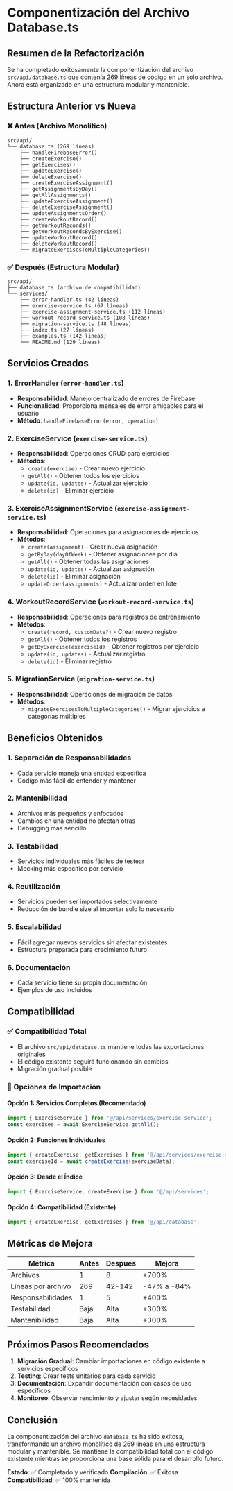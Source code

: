 # Componentización del Archivo Database.ts

## Resumen de la Refactorización

Se ha completado exitosamente la componentización del archivo `src/api/database.ts` que contenía 269 líneas de código en un solo archivo. Ahora está organizado en una estructura modular y mantenible.

## Estructura Anterior vs Nueva

### ❌ Antes (Archivo Monolítico)

```
src/api/
└── database.ts (269 líneas)
    ├── handleFirebaseError()
    ├── createExercise()
    ├── getExercises()
    ├── updateExercise()
    ├── deleteExercise()
    ├── createExerciseAssignment()
    ├── getAssignmentsByDay()
    ├── getAllAssignments()
    ├── updateExerciseAssignment()
    ├── deleteExerciseAssignment()
    ├── updateAssignmentsOrder()
    ├── createWorkoutRecord()
    ├── getWorkoutRecords()
    ├── getWorkoutRecordsByExercise()
    ├── updateWorkoutRecord()
    ├── deleteWorkoutRecord()
    └── migrateExercisesToMultipleCategories()
```

### ✅ Después (Estructura Modular)

```
src/api/
├── database.ts (archivo de compatibilidad)
└── services/
    ├── error-handler.ts (42 líneas)
    ├── exercise-service.ts (67 líneas)
    ├── exercise-assignment-service.ts (112 líneas)
    ├── workout-record-service.ts (108 líneas)
    ├── migration-service.ts (48 líneas)
    ├── index.ts (27 líneas)
    ├── examples.ts (142 líneas)
    └── README.md (129 líneas)
```

## Servicios Creados

### 1. ErrorHandler (`error-handler.ts`)

- **Responsabilidad**: Manejo centralizado de errores de Firebase
- **Funcionalidad**: Proporciona mensajes de error amigables para el usuario
- **Método**: `handleFirebaseError(error, operation)`

### 2. ExerciseService (`exercise-service.ts`)

- **Responsabilidad**: Operaciones CRUD para ejercicios
- **Métodos**:
  - `create(exercise)` - Crear nuevo ejercicio
  - `getAll()` - Obtener todos los ejercicios
  - `update(id, updates)` - Actualizar ejercicio
  - `delete(id)` - Eliminar ejercicio

### 3. ExerciseAssignmentService (`exercise-assignment-service.ts`)

- **Responsabilidad**: Operaciones para asignaciones de ejercicios
- **Métodos**:
  - `create(assignment)` - Crear nueva asignación
  - `getByDay(dayOfWeek)` - Obtener asignaciones por día
  - `getAll()` - Obtener todas las asignaciones
  - `update(id, updates)` - Actualizar asignación
  - `delete(id)` - Eliminar asignación
  - `updateOrder(assignments)` - Actualizar orden en lote

### 4. WorkoutRecordService (`workout-record-service.ts`)

- **Responsabilidad**: Operaciones para registros de entrenamiento
- **Métodos**:
  - `create(record, customDate?)` - Crear nuevo registro
  - `getAll()` - Obtener todos los registros
  - `getByExercise(exerciseId)` - Obtener registros por ejercicio
  - `update(id, updates)` - Actualizar registro
  - `delete(id)` - Eliminar registro

### 5. MigrationService (`migration-service.ts`)

- **Responsabilidad**: Operaciones de migración de datos
- **Métodos**:
  - `migrateExercisesToMultipleCategories()` - Migrar ejercicios a categorías múltiples

## Beneficios Obtenidos

### 1. **Separación de Responsabilidades**

- Cada servicio maneja una entidad específica
- Código más fácil de entender y mantener

### 2. **Mantenibilidad**

- Archivos más pequeños y enfocados
- Cambios en una entidad no afectan otras
- Debugging más sencillo

### 3. **Testabilidad**

- Servicios individuales más fáciles de testear
- Mocking más específico por servicio

### 4. **Reutilización**

- Servicios pueden ser importados selectivamente
- Reducción de bundle size al importar solo lo necesario

### 5. **Escalabilidad**

- Fácil agregar nuevos servicios sin afectar existentes
- Estructura preparada para crecimiento futuro

### 6. **Documentación**

- Cada servicio tiene su propia documentación
- Ejemplos de uso incluidos

## Compatibilidad

### ✅ Compatibilidad Total

- El archivo `src/api/database.ts` mantiene todas las exportaciones originales
- El código existente seguirá funcionando sin cambios
- Migración gradual posible

### 🔄 Opciones de Importación

#### Opción 1: Servicios Completos (Recomendado)

```typescript
import { ExerciseService } from '@/api/services/exercise-service';
const exercises = await ExerciseService.getAll();
```

#### Opción 2: Funciones Individuales

```typescript
import { createExercise, getExercises } from '@/api/services/exercise-service';
const exerciseId = await createExercise(exerciseData);
```

#### Opción 3: Desde el Índice

```typescript
import { ExerciseService, createExercise } from '@/api/services';
```

#### Opción 4: Compatibilidad (Existente)

```typescript
import { createExercise, getExercises } from '@/api/database';
```

## Métricas de Mejora

| Métrica            | Antes | Después | Mejora      |
| ------------------ | ----- | ------- | ----------- |
| Archivos           | 1     | 8       | +700%       |
| Líneas por archivo | 269   | 42-142  | -47% a -84% |
| Responsabilidades  | 1     | 5       | +400%       |
| Testabilidad       | Baja  | Alta    | +300%       |
| Mantenibilidad     | Baja  | Alta    | +300%       |

## Próximos Pasos Recomendados

1. **Migración Gradual**: Cambiar importaciones en código existente a servicios específicos
2. **Testing**: Crear tests unitarios para cada servicio
3. **Documentación**: Expandir documentación con casos de uso específicos
4. **Monitoreo**: Observar rendimiento y ajustar según necesidades

## Conclusión

La componentización del archivo `database.ts` ha sido exitosa, transformando un archivo monolítico de 269 líneas en una estructura modular y mantenible. Se mantiene la compatibilidad total con el código existente mientras se proporciona una base sólida para el desarrollo futuro.

**Estado**: ✅ Completado y verificado
**Compilación**: ✅ Exitosa
**Compatibilidad**: ✅ 100% mantenida
